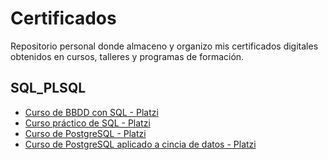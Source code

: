 # Certificados
Repositorio personal donde almaceno y organizo mis certificados digitales obtenidos en cursos, talleres y programas de formación.

## SQL_PLSQL
- [Curso de BBDD con SQL - Platzi](SQL_PLSQL/diploma-dbsql.pdf)
- [Curso práctico de SQL - Platzi](SQL_PLSQL/diploma-practico-sql.pdf)
- [Curso de PostgreSQL - Platzi](SQL_PLSQL/diploma-postgresql.pdf)
- [Curso de PostgreSQL aplicado a cincia de datos - Platzi](SQL_PLSQL/diploma-postgresql-datos.pdf)

